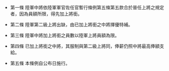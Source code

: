 * 第一條 陸軍中將依陸軍軍官佐任官暫行條例第五條第五款合於晉任上將之規定者，因為員額所限，得先加上將銜。

* 第二條 陸軍第二級上將出缺，由已加上將銜之中將擇優特補。

* 第三條 陸軍中將加上將銜之員數以陸軍上將員額為限。

* 第四條 已加上將銜之中將，其服制與第二級上將同，俸薪仍照中將最高俸額支給。

* 第五條 本條例自公布日施行。

